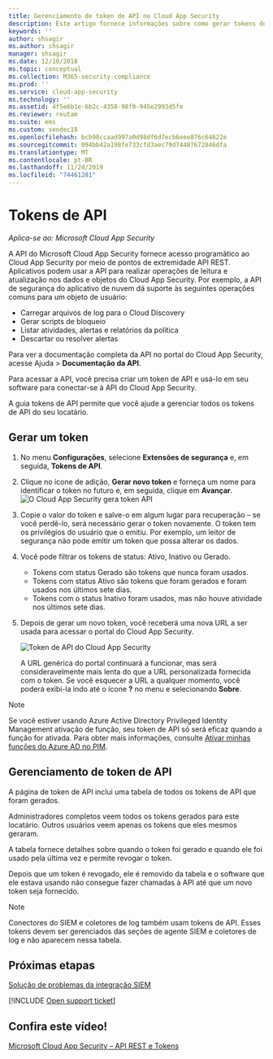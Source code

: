 ```yaml
---
title: Gerenciamento de token de API no Cloud App Security
description: Este artigo fornece informações sobre como gerar tokens de API para o Cloud App Security.
keywords: ''
author: shsagir
ms.author: shsagir
manager: shsagir
ms.date: 12/10/2018
ms.topic: conceptual
ms.collection: M365-security-compliance
ms.prod: ''
ms.service: cloud-app-security
ms.technology: ''
ms.assetid: 4f5e6b1e-6b2c-4358-98f0-945e2993d5fe
ms.reviewer: reutam
ms.suite: ems
ms.custom: seodec18
ms.openlocfilehash: bcb98ccaad997a0d98df6d7ecb6eee876c64622e
ms.sourcegitcommit: 094bb42a198fe733cfd3aec79d74487672846dfa
ms.translationtype: MT
ms.contentlocale: pt-BR
ms.lasthandoff: 11/24/2019
ms.locfileid: "74461281"
---
```

# <a name="api-tokens"></a>Tokens de API

*Aplica-se ao: Microsoft Cloud App Security*

A API do Microsoft Cloud App Security fornece acesso programático ao Cloud App Security por meio de pontos de extremidade API REST. Aplicativos podem usar a API para realizar operações de leitura e atualização nos dados e objetos do Cloud App Security. Por exemplo, a API de segurança do aplicativo de nuvem dá suporte às seguintes operações comuns para um objeto de usuário:

- Carregar arquivos de log para o Cloud Discovery
- Gerar scripts de bloqueio
- Listar atividades, alertas e relatórios da política
- Descartar ou resolver alertas

Para ver a documentação completa da API no portal do Cloud App Security, acesse Ajuda > **Documentação da API**.

Para acessar a API, você precisa criar um token de API e usá-lo em seu software para conectar-se à API do Cloud App Security.

A guia tokens de API permite que você ajude a gerenciar todos os tokens de API do seu locatário. 

## <a name="generate-a-token"></a>Gerar um token

1. No menu **Configurações**, selecione **Extensões de segurança** e, em seguida, **Tokens de API**.

2. Clique no ícone de adição, **Gerar novo token** e forneça um nome para identificar o token no futuro e, em seguida, clique em **Avançar**.
   ![O Cloud App Security gera token API](./media/api-token-gen.png)

3. Copie o valor do token e salve-o em algum lugar para recuperação – se você perdê-lo, será necessário gerar o token novamente. O token tem os privilégios do usuário que o emitiu. Por exemplo, um leitor de segurança não pode emitir um token que possa alterar os dados.

4. Você pode filtrar os tokens de status: Ativo, Inativo ou Gerado. 

   - Tokens com status Gerado são tokens que nunca foram usados. 
   - Tokens com status Ativo são tokens que foram gerados e foram usados nos últimos sete dias. 
   - Tokens com o status Inativo foram usados, mas não houve atividade nos últimos sete dias.
5. Depois de gerar um novo token, você receberá uma nova URL a ser usada para acessar o portal do Cloud App Security. 

   ![Token de API do Cloud App Security](./media/generate-api-token.png)

    A URL genérica do portal continuará a funcionar, mas será consideravelmente mais lenta do que a URL personalizada fornecida com o token. Se você esquecer a URL a qualquer momento, você poderá exibi-la indo até o ícone **?** no menu e selecionando **Sobre**.

> [!NOTE]
> Se você estiver usando Azure Active Directory Privileged Identity Management ativação de função, seu token de API só será eficaz quando a função for ativada. Para obter mais informações, consulte [Ativar minhas funções do Azure AD no PIM](https://docs.microsoft.com/azure/active-directory/privileged-identity-management/pim-how-to-activate-role).

## <a name="api-token-management"></a>Gerenciamento de token de API

A página de token de API inclui uma tabela de todos os tokens de API que foram gerados.

Administradores completos veem todos os tokens gerados para este locatário. Outros usuários veem apenas os tokens que eles mesmos geraram.

A tabela fornece detalhes sobre quando o token foi gerado e quando ele foi usado pela última vez e permite revogar o token. 

Depois que um token é revogado, ele é removido da tabela e o software que ele estava usando não consegue fazer chamadas à API até que um novo token seja fornecido. 

> [!NOTE]
> Conectores do SIEM e coletores de log também usam tokens de API. Esses tokens devem ser gerenciados das seções de agente SIEM e coletores de log e não aparecem nessa tabela. 





## <a name="next-steps"></a>Próximas etapas
[Solução de problemas da integração SIEM](troubleshooting-siem.md)   

[!INCLUDE [Open support ticket](includes/support.md)]  

## <a name="check-out-this-video"></a>Confira este vídeo!
[Microsoft Cloud App Security – API REST e Tokens](https://channel9.msdn.com/Shows/Microsoft-Security/Microsoft-Cloud-App-Security--REST-APIs-and-Tokens)  
